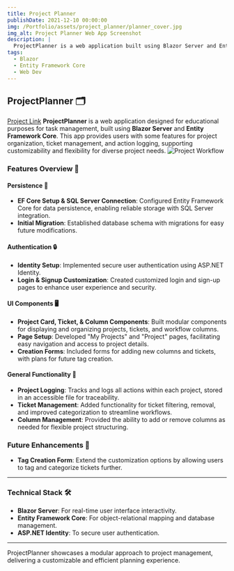 ```yaml
---
title: Project Planner
publishDate: 2021-12-10 00:00:00
img: /Portfolio/assets/project_planner/planner_cover.jpg
img_alt: Project Planner Web App Screenshot
description: |
  ProjectPlanner is a web application built using Blazor Server and Entity Framework Core, designed to help users organize and manage projects with a focus on ticket management, project logging, and custom project component creation.
tags:
  - Blazor
  - Entity Framework Core
  - Web Dev
---
```


## ProjectPlanner 🗂️
[Project Link](https://github.com/djazirifarouk/ProjectPlanner)
**ProjectPlanner** is a web application designed for educational purposes for task management, built using **Blazor Server** and **Entity Framework Core**. This app provides users with some features for project organization, ticket management, and action logging, supporting customizability and flexibility for diverse project needs.
![Project Workflow](/Portfolio/assets/project_planner/Workflow.png)

### Features Overview 🌟

#### Persistence 💾
- **EF Core Setup & SQL Server Connection**: Configured Entity Framework Core for data persistence, enabling reliable storage with SQL Server integration.
- **Initial Migration**: Established database schema with migrations for easy future modifications.

#### Authentication 🔒
- **Identity Setup**: Implemented secure user authentication using ASP.NET Identity.
- **Login & Signup Customization**: Created customized login and sign-up pages to enhance user experience and security.

#### UI Components 🖥️
- **Project Card, Ticket, & Column Components**: Built modular components for displaying and organizing projects, tickets, and workflow columns.
- **Page Setup**: Developed "My Projects" and "Project" pages, facilitating easy navigation and access to project details.
- **Creation Forms**: Included forms for adding new columns and tickets, with plans for future tag creation.

#### General Functionality 🔧
- **Project Logging**: Tracks and logs all actions within each project, stored in an accessible file for traceability.
- **Ticket Management**: Added functionality for ticket filtering, removal, and improved categorization to streamline workflows.
- **Column Management**: Provided the ability to add or remove columns as needed for flexible project structuring.

### Future Enhancements 🚀
- **Tag Creation Form**: Extend the customization options by allowing users to tag and categorize tickets further.

---

### Technical Stack 🛠️
- **Blazor Server**: For real-time user interface interactivity.
- **Entity Framework Core**: For object-relational mapping and database management.
- **ASP.NET Identity**: To secure user authentication.

---

ProjectPlanner showcases a modular approach to project management, delivering a customizable and efficient planning experience.
